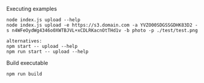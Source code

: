 Executing examples
```
node index.js upload --help
node index.js upload -e https://s3.domain.com -a YVZO00SDGSSGDHK83D2 -s n4WFeOydWg4346o0XWTBJVL+xCDLRKacnOtTHd1v -b photo -p ./test/test.png

alternatives:
npm start -- upload --help
npm run start -- upload --help
```

Build executable
```
npm run build
```

